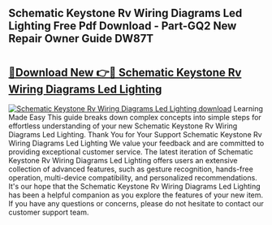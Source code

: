 ## Schematic Keystone Rv Wiring Diagrams Led Lighting Free Pdf Download - Part-GQ2 New Repair Owner Guide DW87T

# <h2><a href="http://dfqjuuu.blite.top/?on=Schematic+Keystone+Rv+Wiring+Diagrams+Led+Lighting">🔗Download New 👉🔴 Schematic Keystone Rv Wiring Diagrams Led Lighting</a></h2>

[![Schematic Keystone Rv Wiring Diagrams Led Lighting download](https://i.imgur.com/lujVjoI.png)](http://dfqjuuu.blite.top/?on=Schematic+Keystone+Rv+Wiring+Diagrams+Led+Lighting)
Learning Made Easy This guide breaks down complex concepts into simple steps for effortless understanding of your new Schematic Keystone Rv Wiring Diagrams Led Lighting. Thank You for Your Support Schematic Keystone Rv Wiring Diagrams Led Lighting We value your feedback and are committed to providing exceptional customer service. The latest iteration of Schematic Keystone Rv Wiring Diagrams Led Lighting offers users an extensive collection of advanced features, such as gesture recognition, hands-free operation, multi-device compatibility, and personalized recommendations. It's our hope that the Schematic Keystone Rv Wiring Diagrams Led Lighting has been a helpful companion as you explore the features of your new item. If you have any questions or concerns, please do not hesitate to contact our customer support team.
